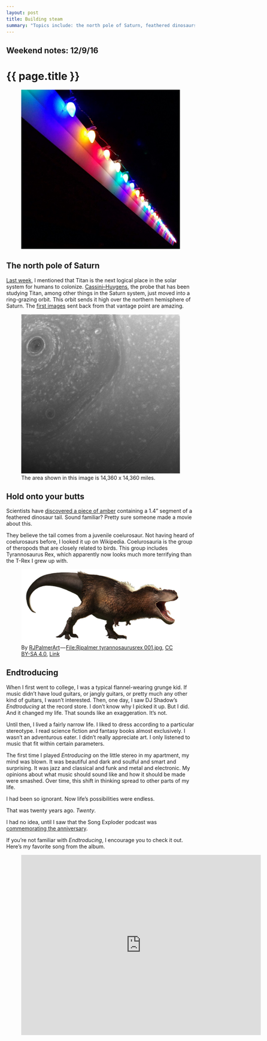```yaml
---
layout: post
title: Building steam
summary: "Topics include: the north pole of Saturn, feathered dinosaurs encased in amber, and an album that changed my life."
---
```


<h2 class="kicker">Weekend notes: 12/9/16</h2>

# {{ page.title }}

<figure>
  <img src="/img/medium/1*vLbUDe961Ue9Ch41eJrlRg.jpeg">
</figure>

## The north pole of Saturn

<a href="/2016/12/02/ramen/">Last week</a>, I mentioned that Titan is the next logical place in the solar system for humans to colonize. <a href="https://en.wikipedia.org/wiki/Cassini%E2%80%93Huygens">Cassini–Huygens</a>, the probe that has been studying Titan, among other things in the Saturn system, just moved into a ring-grazing orbit. This orbit sends it high over the northern hemisphere of Saturn. The <a href="https://www.nasa.gov/feature/jpl/cassini-beams-back-first-images-from-new-orbit">first images</a> sent back from that vantage point are amazing.

<figure>
  <img src="/img/medium/1*srpNqnKQ5_xLSa3D_Uwd-g.jpeg">
  <figcaption>The area shown in this image is 14,360 x 14,360 miles.</figcaption>
</figure>

## Hold onto your butts

Scientists have <a href="http://news.nationalgeographic.com/2016/12/feathered-dinosaur-tail-amber-theropod-myanmar-burma-cretaceous/">discovered a piece of amber</a> containing a 1.4” segment of a feathered dinosaur tail. Sound familiar? Pretty sure someone made a movie about this.

They believe the tail comes from a juvenile coelurosaur. Not having heard of coelurosaurs before, I looked it up on Wikipedia. Coelurosauria is the group of theropods that are closely related to birds. This group includes Tyrannosaurus Rex, which apparently now looks much more terrifying than the T-Rex I grew up with.

<figure class="wide">
  <img src="/img/medium/1*XE7DprQ65jxGX30AAAqt_Q.jpeg">
  <figcaption>By <a href="//commons.wikimedia.org/w/index.php?title=User:RJPalmerArt&amp;action=edit&amp;redlink=1">RJPalmerArt</a> — <a href="//commons.wikimedia.org/wiki/File:Rjpalmer_tyrannosaurusrex_001.jpg">File:Rjpalmer tyrannosaurusrex 001.jpg</a>, <a href="http://creativecommons.org/licenses/by-sa/4.0">CC BY-SA 4.0</a>, <a href="https://commons.wikimedia.org/w/index.php?curid=50109719">Link</a></figcaption>
</figure>

## Endtroducing

When I first went to college, I was a typical flannel-wearing grunge kid. If music didn’t have loud guitars, or jangly guitars, or pretty much any other kind of guitars, I wasn’t interested. Then, one day, I saw DJ Shadow’s <em>Endtroducing</em> at the record store. I don’t know why I picked it up. But I did. And it changed my life. That sounds like an exaggeration. It’s not.

Until then, I lived a fairly narrow life. I liked to dress according to a particular stereotype. I read science fiction and fantasy books almost exclusively. I wasn’t an adventurous eater. I didn’t really appreciate art. I only listened to music that fit within certain parameters.

The first time I played <em>Entroducing</em> on the little stereo in my apartment, my mind was blown. It was beautiful and dark and soulful and smart and surprising. It was jazz and classical and funk and metal and electronic. My opinions about what music should sound like and how it should be made were smashed. Over time, this shift in thinking spread to other parts of my life.

I had been so ignorant. Now life’s possibilities were endless.

That was twenty years ago. <em>Twenty</em>.

I had no idea, until I saw that the Song Exploder podcast was <a href="http://songexploder.net/dj-shadow">commemorating the anniversary</a>.

If you’re not familiar with <em>Endtroducing</em>, I encourage you to check it out. Here’s my favorite song from the album.

<figure>
  <div class="video-container">
    <iframe src="https://www.youtube.com/embed/KFXtwNLR2xE?rel=0" scrolling="no" width="640" height="480" frameborder="0"></iframe>
  </div>
</figure>
